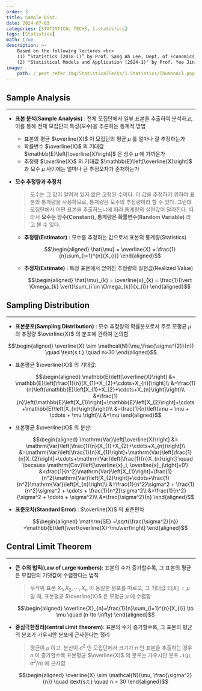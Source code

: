 ```yaml
---
order: 3
title: Sample Dist.
date: 2024-07-03
categories: [STATISTICAL TECHS, 1.statistics]
tags: [Statistics]
math: true
description: >-
    Based on the following lectures <br>
    (1) “Statistics (2018-1)” by Prof. Sang Ah Lee, Dept. of Economics, College of Economics & Commerce, Kookmin Univ. <br>
    (2) "Statistical Models and Application (2024-1)" by Prof. Yeo Jin Chung, Dept. of Data Science, The Grad. School, Kookmin Univ.
image:
    path: /_post_refer_img/StatisticalTechs/1.Statistics/Thumbnail.png
---
```


## Sample Analysis
-----

- **표본 분석(Sample Analysis)** : 전체 모집단에서 일부 표본을 추출하여 분석하고, 이를 통해 전체 모집단의 특성(모수)을 추론하는 통계적 방법
    - 표본의 평균 $\overline{X}$ 이 모집단의 평균 $\mu$ 를 얼마나 잘 추정하는가
    - 확률변수 $\overline{X}$ 의 기대값 $\mathbb{E}\left[\overline{X}\right]$ 은 상수 $\mu$ 에 가까운가
    - 추정량 $\overline{X}$ 의 기대값 $\mathbb{E}\left[\overline{X}\right]$ 과 모수 $\mu$ 사이에는 얼마나 큰 추정오차가 존재하는가

- **모수 추정량과 추정치**

    > 모수는 그 값이 알려져 있지 않은 고정된 수이다. 이 값을 추정하기 위하여 표본의 통계량을 사용하므로, 통계량은 모수의 추정량이라 할 수 있다. 그런데 모집단에서 어떤 표본을 추출하느냐에 따라 통계량의 실현값이 달라진다. 따라서 **모수는 상수(Constant), 통계량은 확률변수(Random Variable)** 라고 볼 수 있다.

    - **추정량(Estimator)** : 모수를 추정하는 값으로서 표본의 통계량(Statistics)

        $$\begin{aligned}
        \hat{\mu}
        = \overline{X}
        = \frac{1}{n}\sum_{i=1}^{n}{X_{i}}
        \end{aligned}$$

    - **추정치(Estimate)** : 특정 표본에서 얻어진 추정량의 실현값(Realized Value)

        $$\begin{aligned}
        \hat{\mu}_{k}
        = \overline{x}_{k}
        = \frac{1}{\vert \Omega_{k} \vert}\sum_{i \in \Omega_{k}}{x_{i}}
        \end{aligned}$$

## Sampling Distribution
-----

- **표본분포(Sampling Distribution)** : 모수 추정량의 확률분포로서 주로 모평균 $\mu$ 의 추정량 $\overline{X}$ 의 분포에 관하여 논의함

$$\begin{aligned}
\overline{X} \sim \mathcal{N}(\mu,\frac{\sigma^{2}}{n}) \quad \text{s.t.} \quad n>30
\end{aligned}$$

- 표본평균 $\overline{X}$ 의 기대값:

    $$\begin{aligned}
    \mathbb{E}\left[\overline{X}\right]
    &= \mathbb{E}\left[\frac{1}{n}(X_{1}+X_{2}+\cdots+X_{n})\right]\\
    &=\frac{1}{n}\left(\mathbb{E}\left[X_{1}+X_{2}+\cdots+X_{n}\right]\right)\\
    &=\frac{1}{n}\left(\mathbb{E}\left[X_{1}\right]+\mathbb{E}\left[X_{2}\right]+\cdots+\mathbb{E}\left[X_{n}\right]\right)\\
    &=\frac{1}{n}\left(\mu + \mu + \cdots + \mu \right)\\
    &=\mu
    \end{aligned}$$

- 표본평균 $\overline{X}$ 의 분산:

    $$\begin{aligned}
    \mathrm{Var}\left[\overline{X}\right]
    &= \mathrm{Var}\left[\frac{1}{n}(X_{1}+X_{2}+\cdots+X_{n})\right]\\
    &=\mathrm{Var}\left[\frac{1}{n}X_{1}\right]+\mathrm{Var}\left[\frac{1}{n}X_{2}\right]+\cdots+\mathrm{Var}\left[\frac{1}{n}X_{n}\right] 
    \quad \because \mathrm{Cov}\left[\overline{x}_i, \overline{x}_j\right]=0\\
    &=\frac{1}{n^2}\mathrm{Var}\left[X_{1}\right]+\frac{1}{n^2}\mathrm{Var}\left[X_{2}\right]+\cdots+\frac{1}{n^2}\mathrm{Var}\left[X_{n}\right]\\
    &=\frac{1}{n^2}\sigma^2 + \frac{1}{n^2}\sigma^2 + \cdots + \frac{1}{n^2}\sigma^2\\
    &=\frac{1}{n^2}(\sigma^2 + \cdots + \sigma^2)\\
    &=\frac{\sigma^2}{n}
    \end{aligned}$$

- **표준오차(Standard Error)** : $\overline{X}$ 의 표준편차

    $$\begin{aligned}
    \mathrm{SE}
    =\sqrt{\frac{\sigma^2}{n}}
    =\mathbb{E}\left[\vert\overline{X}-\mu\vert\right]
    \end{aligned}$$

## Central Limit Theorem
-----

- **큰 수의 법칙(`L`aw of `L`arge `N`umbers)**: 표본의 수가 증가할수록, 그 표본의 평균은 모집단의 기댓값에 수렴한다는 법칙

    > 무작위 표본 $X_{1},X_{2},\cdots,X_{n}$ 이 동일한 분포를 따르고, 그 기대값 $\mathbb{E}\left[X_{i}\right]=\mu$ 일 때, 표본평균 $\overline{X}$ 은 모평균 $\mu$ 에 수렴함

    $$\begin{aligned}
    \overline{X}_{n}=\frac{1}{n}\sum_{i=1}^{n}{X_{i}} \to \mu \quad (n \to \infty)
    \end{aligned}$$

- **중심극한정리(`C`entral `L`imit `T`heorem)**: 표본의 수가 증가할수록, 그 표본의 평균의 분포가 가우시안 분포에 근사한다는 정리

    > 평균이 $\mu$ 이고, 분산이 $\sigma^2$ 인 모집단에서 크기가 $n$ 인 표본을 추출하는 경우 $n$ 이 증가할수록 표본평균 $\overline{X}$ 의 분포는 가우시안 분포 $\mathcal{N}(\mu,\sigma^{2}/n)$ 에 근사함

    $$\begin{aligned}
    \overline{X} \sim \mathcal{N}(\mu, \frac{\sigma^2}{n}) \quad \text{s.t.} \quad n > 30
    \end{aligned}$$